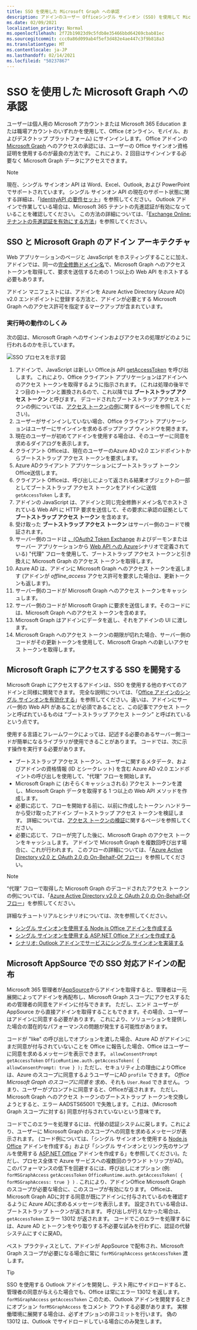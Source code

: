 ```yaml
---
title: SSO を使用した Microsoft Graph への承認
description: アドインのユーザー Officeシングル サインオン (SSO) を使用して Microsoft Graph からデータを取得する方法について説明します。
ms.date: 02/09/2021
localization_priority: Normal
ms.openlocfilehash: 2f72b19023d9c5fdb8e35466bbd64269cbab81ec
ms.sourcegitcommit: ccc0a86d099ab4f5ef3d482e4ae447c3f9b818a3
ms.translationtype: MT
ms.contentlocale: ja-JP
ms.lasthandoff: 02/14/2021
ms.locfileid: "50237867"
---
```

# <a name="authorize-to-microsoft-graph-with-sso"></a>SSO を使用した Microsoft Graph への承認

ユーザーは個人用の Microsoft アカウントまたは Microsoft 365 Education または職場アカウントのいずれかを使用して、Office (オンライン、モバイル、およびデスクトップ プラットフォーム) にサインインします。 Office アドインの [Microsoft Graph](https://developer.microsoft.com/graph/docs) へのアクセスの承認には、ユーザーの Office サインオン資格証明を使用するのが最良の方法です。 これにより、2 回目はサインインする必要なく Microsoft Graph データにアクセスできます。

> [!NOTE]
> 現在、シングル サインオン API は Word、Excel、Outlook, および PowerPoint でサポートされています。 シングル サインオン API の現在のサポート状態に関する詳細は、「[IdentityAPI の要件セット](../reference/requirement-sets/identity-api-requirement-sets.md)」を参照してください。
> Outlook アドインで作業している場合は、Microsoft 365 テナントの先進認証が有効になっていることを確認してください。 この方法の詳細については、「[Exchange Online: テナントの先進認証を有効にする方法](https://social.technet.microsoft.com/wiki/contents/articles/32711.exchange-online-how-to-enable-your-tenant-for-modern-authentication.aspx)」を参照してください。

## <a name="add-in-architecture-for-sso-and-microsoft-graph"></a>SSO と Microsoft Graph のアドイン アーキテクチャ

Web アプリケーションのページと JavaScript をホスティングすることに加え、アドインでは、同一の[完全修飾ドメイン名](/windows/desktop/DNS/f-gly#_dns_fully_qualified_domain_name_fqdn__gly)で、Microsoft Graph へのアクセス トークンを取得して、要求を送信するための 1 つ以上の Web API をホストする必要もあります。

アドイン マニフェストには、アドインを Azure Active Directory (Azure AD) v2.0 エンドポイントに登録する方法と、アドインが必要とする Microsoft Graph へのアクセス許可を指定するマークアップが含まれています。

### <a name="how-it-works-at-runtime"></a>実行時の動作のしくみ

次の図は、Microsoft Graph へのサインインおよびアクセスの処理がどのように行われるのかを示しています。

![SSO プロセスを示す図](../images/sso-access-to-microsoft-graph.png)

1. アドインで、JavaScript は新しい Office.js API [getAccessToken](/javascript/api/office-runtime/officeruntime.auth#getaccesstoken-options-) を呼び出します。 これにより、Office クライアント アプリケーションはアドインへのアクセス トークンを取得するように指示されます。 (これは処理の後半で 2 つ目のトークンと置換されるので、これ以降では **ブートストラップ アクセス トークン** と呼びます。 デコードされたブートストラップ アクセス トークンの例については、[アクセス トークンの例](sso-in-office-add-ins.md#example-access-token)に関するページを参照してください)。
2. ユーザーがサインインしていない場合、Office クライアント アプリケーションはユーザーにサインインを求めるポップアップ ウィンドウを開きます。
3. 現在のユーザーが初めてアドインを使用する場合は、そのユーザーに同意を求めるダイアログを表示します。
4. クライアント Officeは、現在のユーザーのAzure AD v2.0 エンドポイントからブートストラップ アクセス トークンを要求します。
5. Azure ADクライアント アプリケーションにブートストラップ トークンOffice送信します。
6. クライアント Officeは、呼び出しによって返される結果オブジェクトの一部としてブートストラップ アクセス トークンをアドインに送信 `getAccessToken` します。
7. アドインの JavaScript は、アドインと同じ完全修飾ドメイン名でホストされている Web API に HTTP 要求を送信して、その要求に承認の証拠として **ブートストラップ アクセス トークン** を含めます。
8. 受け取った **ブートストラップ アクセス トークン** はサーバー側のコードで検証されます。
9. サーバー側のコードは [、(OAuth2 Token Exchange](https://tools.ietf.org/html/draft-ietf-oauth-token-exchange-02) およびデーモンまたはサーバー アプリケーションから [Web API への Azure](/azure/active-directory/develop/active-directory-authentication-scenarios)シナリオで定義されている) "代理" フローを使用して、ブートストラップ アクセス トークンと引き換えに Microsoft Graph のアクセス トークンを取得します。
10. Azure AD は、アドインに Microsoft Graph へのアクセス トークンを返します (アドインが *offline_access* アクセス許可を要求した場合は、更新トークンも返します)。
11. サーバー側のコードが Microsoft Graph へのアクセス トークンをキャッシュします。
12. サーバー側のコードが Microsoft Graph に要求を送信します。そのコードには、Microsoft Graph へのアクセス トークンを含めます。
13. Microsoft Graph はアドインにデータを返し、それをアドインの UI に渡します。
14. Microsoft Graph へのアクセス トークンの期限が切れた場合、サーバー側のコードがその更新トークンを使用して、Microsoft Graph への新しいアクセス トークンを取得します。

## <a name="develop-an-sso-add-in-that-accesses-microsoft-graph"></a>Microsoft Graph にアクセスする SSO を開発する

Microsoft Graph にアクセスするアドインは、SSO を使用する他のすべてのアドインと同様に開発できます。 完全な説明については、「[Office アドインのシングル サインオンを有効化する](../develop/sso-in-office-add-ins.md)」を参照してください。違いは、アドインにサーバー側の Web API があることが必須であることと、この記事でアクセス トークンと呼ばれているものは “ブートストラップ アクセス トークン” と呼ばれているという点です。

使用する言語とフレームワークによっては、記述する必要のあるサーバー側コードが簡単になるライブラリが使用できることがあります。 コードでは、次に示す操作を実行する必要があります。

* ブートストラップ アクセス トークン、ユーザーに関するメタデータ、およびアドインの資格情報 (ID とシークレット) を含む Azure AD v2.0 エンドポイントの呼び出しを使用して、"代理" フローを開始します。
* Microsoft Graph に (おそらくキャッシュされる) アクセス トークンを渡し、Microsoft Graph データを取得する 1 つ以上の Web API メソッドを作成します。
* 必要に応じて、フローを開始する前に、以前に作成したトークン ハンドラーから受け取ったアドイン ブートストラップ アクセス トークンを検証します。 詳細については、[アクセス トークンの検証](sso-in-office-add-ins.md#validate-the-access-token)に関するページを参照してください。 
* 必要に応じて、フローが完了した後に、Microsoft Graph のアクセス トークンをキャッシュします。 アドインで Microsoft Graph を複数回呼び出す場合に、これが行われます。 このフローの詳細については、「[Azure Active Directory v2.0 と OAuth 2.0 の On-Behalf-Of フロー](/azure/active-directory/develop/active-directory-v2-protocols-oauth-on-behalf-of)」を参照してください。

> [!NOTE]
> “代理” フローで取得した Microsoft Graph のデコードされたアクセス トークンの例については、「[Azure Active Directory v2.0 と OAuth 2.0 の On-Behalf-Of フロー](/azure/active-directory/develop/active-directory-v2-protocols-oauth-on-behalf-of)」を参照してください。

詳細なチュートリアルとシナリオについては、次を参照してください。

* [シングル サインオンを使用する Node.js Office アドインを作成する](create-sso-office-add-ins-nodejs.md)
* [シングル サインオンを使用する ASP.NET Office アドインを作成する](create-sso-office-add-ins-aspnet.md)
* [シナリオ: Outlook アドインでサービスにシングル サインオンを実装する](../outlook/implement-sso-in-outlook-add-in.md)

## <a name="distributing-sso-enabled-add-ins-in-microsoft-appsource"></a>Microsoft AppSource での SSO 対応アドインの配布

Microsoft 365 管理者が[AppSource](https://appsource.microsoft.com)からアドインを取得すると、管理者は一元展開によって[](../publish/centralized-deployment.md)アドインを再配布し、Microsoft Graph スコープにアクセスするための管理者の同意をアドインに付与できます。 ただし、エンド ユーザーが AppSource から直接アドインを取得することもできます。その場合、ユーザーはアドインに同意する必要があります。 これにより、ソリューションを提供した場合の潜在的なパフォーマンスの問題が発生する可能性があります。

コードが "like" の呼び出しでオプションを渡した場合、Azure AD がアドインにまだ同意が付与されていないことを Office に報告した場合、Office はユーザーに同意を求めるメッセージを表示できます。 `allowConsentPrompt` `getAccessToken` `OfficeRuntime.auth.getAccessToken( { allowConsentPrompt: true } );` ただし、セキュリティ上の理由によりOfficeは、Azure のスコープに同意するようユーザーにAD `profile` できます。 *Office Microsoft Graph のスコープに同意を* 求め、それも `User.Read` できません。 つまり、ユーザーがプロンプトに同意すると、Officeが返されます。 ただし、Microsoft Graph へのアクセス トークンのブートストラップ トークンを交換しようとすると、エラー AADSTS65001 で失敗します。これは、(Microsoft Graph スコープに対する) 同意が付与されていないという意味です。

コードでこのエラーを処理するには、代替の認証システムに戻します。これにより、ユーザーに Microsoft Graph のスコープへの同意を求めるメッセージが表示されます。 (コード例については、「シングル サインオンを使用する [Node.js Office](create-sso-office-add-ins-nodejs.md) アドインを作成する」および「シングル サインオンとリンク先のサンプルを使用する [ASP.NET Office](create-sso-office-add-ins-aspnet.md) アドインを作成する」を参照してください)。ただし、プロセス全体で Azure サービスへの複数回のラウンド トリップがAD。 このパフォーマンスの低下を回避するには、呼び出しにオプション (例: `forMSGraphAccess` `getAccessToken` `OfficeRuntime.auth.getAccessToken( { forMSGraphAccess: true } )` .  これにより、アドインOffice Microsoft Graph のスコープが必要な場合に、このスコープが有効になります。 Officeは、Microsoft Graph ADに対する同意が既にアドインに付与されているのを確認するように Azure ADに求めるメッセージを表示します。 設定されている場合は、ブートストラップ トークンが返されます。 呼び出しが行えなかった場合は、 `getAccessToken` エラー 13012 が返されます。 コードでこのエラーを処理するには、Azure AD とトークンをやり取りする不必要な試みを行わずに、認証の代替システムにすぐに戻AD。

ベスト プラクティスとして、アドインが AppSource で配布され、Microsoft Graph スコープが必要になる場合に常に `forMSGraphAccess` `getAccessToken` 渡します。

> [!TIP]
> SSO を使用する Outlook アドインを開発し、テスト用にサイドロードすると、管理者の同意が与えらた場合でも、Office は常にエラー 13012 を返します。 `forMSGraphAccess` `getAccessToken` このため、Outlook アドインを開発するときにオプション `forMSGraphAccess` をコメント アウトする必要があります。 実稼働環境に展開する場合は、必ずオプションの非コミットを行います。 偽の 13012 は、Outlook でサイドロードしている場合にのみ発生します。
